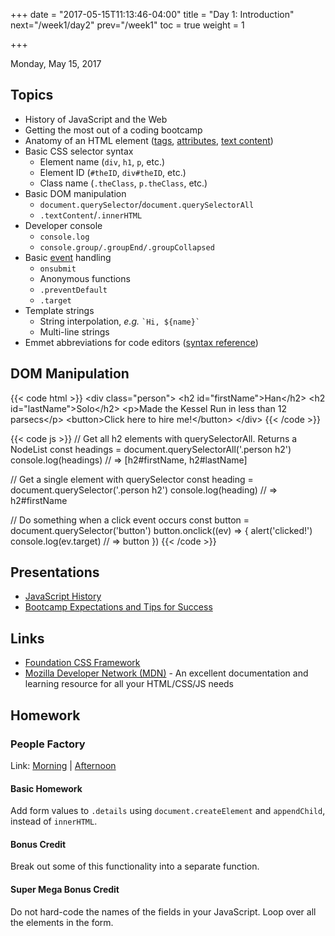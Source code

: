 +++
date = "2017-05-15T11:13:46-04:00"
title = "Day 1: Introduction"
next="/week1/day2"
prev="/week1"
toc = true
weight = 1

+++

<date>Monday, May 15, 2017</date>

## Topics
* History of JavaScript and the Web
* Getting the most out of a coding bootcamp
* Anatomy of an HTML element ([tags](https://developer.mozilla.org/en-US/docs/Web/HTML/Element), [attributes](https://developer.mozilla.org/en-US/docs/Web/HTML/Attributes), [text content](https://developer.mozilla.org/en-US/docs/Web/API/Node/textContent))
* Basic CSS selector syntax
  * Element name (`div`, `h1`, `p`, etc.)
  * Element ID (`#theID`, `div#theID`, etc.)
  * Class name (`.theClass`, `p.theClass`, etc.)
* Basic DOM manipulation
  * `document.querySelector`/`document.querySelectorAll`
  * `.textContent`/`.innerHTML`
* Developer console
  * `console.log`
  * `console.group/.groupEnd/.groupCollapsed`
* Basic [event](https://www.w3schools.com/js/js_events.asp) handling
  * `onsubmit`
  * Anonymous functions
  * `.preventDefault`
  * `.target`
* Template strings
  * String interpolation, _e.g._ `` `Hi, ${name}` ``
  * Multi-line strings
* Emmet abbreviations for code editors ([syntax reference](https://docs.emmet.io/abbreviations/syntax/))

## DOM Manipulation
{{< code html >}}
&lt;div class=&quot;person&quot;&gt;
  &lt;h2 id=&quot;firstName&quot;>Han&lt;/h2&gt;
  &lt;h2 id=&quot;lastName&quot;>Solo&lt;/h2&gt;
  &lt;p>Made the Kessel Run in less than 12 parsecs&lt;/p&gt;
  &lt;button>Click here to hire me!&lt;/button&gt;
&lt;/div&gt;
{{< /code >}}

{{< code js >}}
// Get all h2 elements with querySelectorAll. Returns a NodeList
const headings = document.querySelectorAll('.person h2')
console.log(headings) 
// => [h2#firstName, h2#lastName]

// Get a single element with querySelector
const heading = document.querySelector('.person h2')
console.log(heading)
// => h2#firstName

// Do something when a click event occurs
const button = document.querySelector('button')
button.onclick((ev) => {
  alert('clicked!')
  console.log(ev.target)
  // => button
})
{{< /code >}}

## Presentations
* <a target="_blank" href="/history-of-the-web.pdf">JavaScript History</a>
* <a target="_blank" href="/bootcamp-success.pdf">Bootcamp Expectations and Tips for Success</a>

## Links
* [Foundation CSS Framework](http://foundation.zurb.com)
* [Mozilla Developer Network (MDN)](https://developer.mozilla.org/en-US/) - An excellent documentation and learning resource for all your HTML/CSS/JS needs

## Homework
### People Factory
Link: [Morning](https://github.com/xtbc17s1/people-factory) | [Afternoon](https://github.com/xtbc17s1/people-factory/tree/afternoon)
#### Basic Homework
Add form values to `.details` using `document.createElement` and `appendChild`, instead of `innerHTML`.
#### Bonus Credit
Break out some of this functionality into a separate function.
#### Super Mega Bonus Credit
Do not hard-code the names of the fields in your JavaScript. Loop over all the elements in the form.

